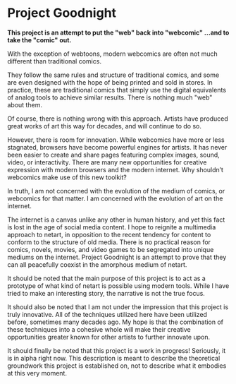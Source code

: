 <h1>Project Goodnight</h1>

<p>
<b>This project is an attempt to put the "web" back into "webcomic" ...and to take the "comic" out.</b>
</p>

<p>With the exception of webtoons, modern webcomics are often not much different than traditional comics.</p>

<p>
They follow the same rules and structure of traditional comics, and some are even designed with the hope of being printed and sold in
stores. In practice, these are traditional comics that simply use the digital equivalents of analog tools to achieve similar results. There
is nothing much "web" about them.
</p>

<p>
Of course, there is nothing wrong with this approach. Artists have produced great works of art this way for decades, and will continue to do
so.
</p>

<p>
However, there is room for innovation. While webcomics have more or less stagnated, browsers have become powerful engines for artists. It
has never been easier to create and share pages featuring complex images, sound, video, or interactivity. There are many new opportunities
for creative expression with modern browsers and the modern internet. Why shouldn’t webcomics make use of this new toolkit?
</p>

<p>
In truth, I am not concerned with the evolution of the medium of comics, or webcomics for that matter. I am concerned with the evolution of
art on the internet.
</p>

<p>
The internet is a canvas unlike any other in human history, and yet this fact is lost in the age of social media content. I hope to reignite
a multimedia approach to netart, in opposition to the recent tendency for content to conform to the structure of old media. There is no
practical reason for comics, novels, movies, and video games to be segregated into unique mediums on the internet. Project Goodnight is an
attempt to prove that they can all peacefully coexist in the amorphous medium of netart.
</p>

<p>
It should be noted that the main purpose of this project is to act as a prototype of what kind of netart is possible using modern tools.
While I have tried to make an interesting story, the narrative is not the true focus.
</p>
<p>
It should also be noted that I am not under the impression that this project is truly innovative. All of the techniques utilized here have
been utilized before, sometimes many decades ago. My hope is that the combination of these techniques into a cohesive whole will make their
creative opportunities greater known for other artists to further innovate upon.
</p>
<p>
It should finally be noted that this project is a work in progress! Seriously, it is in alpha right now. This description is meant to
describe the theoretical groundwork this project is established on, not to describe what it embodies at this very moment.
</p>
